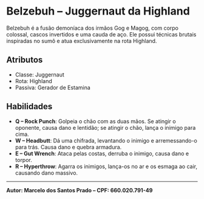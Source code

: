 
# Belzebuh – Juggernaut da Highland

Belzebuh é a fusão demoníaca dos irmãos Gog e Magog, com corpo colossal, cascos invertidos e uma cauda de aço. Ele possui técnicas brutais inspiradas no sumô e atua exclusivamente na rota Highland.

## Atributos
- Classe: Juggernaut
- Rota: Highland
- Passiva: Gerador de Estamina

## Habilidades
- **Q – Rock Punch**: Golpeia o chão com as duas mãos. Se atingir o oponente, causa dano e lentidão; se atingir o chão, lança o inimigo para cima.
- **W – Headbutt**: Dá uma chifrada, levantando o inimigo e arremessando-o para trás. Causa dano e quebra armadura.
- **E – Gut Wrench**: Ataca pelas costas, derruba o inimigo, causa dano e torpor.
- **R – Hyperthrow**: Agarra os inimigos, lança-os no ar e os esmaga ao cair, causando dano massivo.

---

**Autor: Marcelo dos Santos Prado – CPF: 660.020.791-49**
